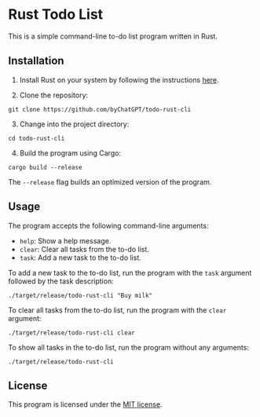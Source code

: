 # Rust Todo List

This is a simple command-line to-do list program written in Rust.

## Installation

1. Install Rust on your system by following the instructions [here](https://www.rust-lang.org/tools/install).

2. Clone the repository:

```git clone https://github.com/byChatGPT/todo-rust-cli```

3. Change into the project directory:

```cd todo-rust-cli```

4. Build the program using Cargo:

```cargo build --release```

The `--release` flag builds an optimized version of the program.

## Usage

The program accepts the following command-line arguments:

- `help`: Show a help message.
- `clear`: Clear all tasks from the to-do list.
- `task`: Add a new task to the to-do list.

To add a new task to the to-do list, run the program with the `task` argument followed by the task description:

```./target/release/todo-rust-cli "Buy milk"```

To clear all tasks from the to-do list, run the program with the `clear` argument:

```./target/release/todo-rust-cli clear```

To show all tasks in the to-do list, run the program without any arguments:

```./target/release/todo-rust-cli```

## License

This program is licensed under the [MIT license](LICENSE).

